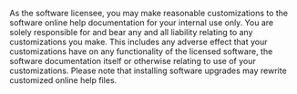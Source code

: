 As the software licensee, you may make reasonable customizations to the software online help documentation for your internal use only. You are solely responsible for and bear any and all liability relating to any customizations you make. This includes any adverse effect that your customizations have on any functionality of the licensed software, the software documentation itself or otherwise relating to use of your customizations. Please note that installing software upgrades may rewrite customized online help files.